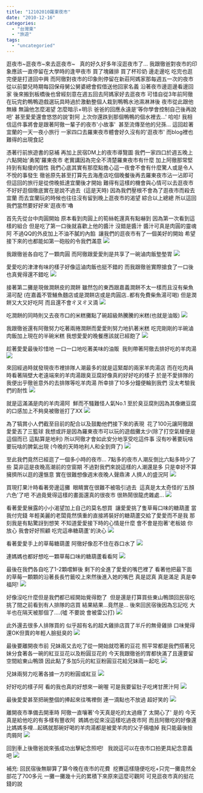 ```yaml
---
title: "12102010羅東夜市"
date: "2010-12-16"
categories: 
  - "台灣東"
  - "旅遊"
tags: 
  - "uncategoried"
---
```


逛夜市~逛夜市~來去逛夜市~   真的好久好多年沒逛夜市了... 我跟徹爸對夜市的印象應該一直停留在大學時的逢甲夜市 買了塊雞排 買了杯珍奶 邊走邊吃 吃完也逛完便是打道回中興 而阿徹對夜市的印象則停留在新莊阿媽家那每週五一次的夜市 從以前嬰兒時期每回保母舅公舅婆總會假借送他回家名義 沿著夜市邊逛邊看邊回家 後來搬到板橋後也曾經刻意在週五回去阿媽家好去逛夜市 可惜自從3年前阿徹在玩完釣鴨鴨遊戲選玩具時過於激動整個人栽到鴨鴨水池濕淋淋後 夜市從此跟他無緣 無論他怎麼渴望 怎麼暗示+明示 爸爸的回應永遠是'等你學會控制自己後再說吧' 甚至愛愛還會悠悠的說'對阿 上次你還跌到那個鴨鴨的個水裡去...' 哈哈! 我相信這件事將會是跟著阿徹一輩子的夜市'小故事'  甚至流傳至他的兒孫... 這回趁著宜蘭的一天一夜小旅行 一家四口去羅東夜市體會好久沒有的'逛夜市' 而blog裡也難得的出現食記

憑著行前旅遊書的惡補 再加上民宿DM上的夜市導覽圖 我們一家四口於週五晚上六點開始'勇闖'羅東夜市 老實講因為完全不清楚羅東夜市有什麼 加上阿徹那常堅持到有點傻的個性 我們心底其實有那麼點擔心這一夜會不會有什麼驚人或是令人不悅的事發生 徹爸原先甚至打算先去海產店吃個晚餐後再去羅東夜市沾一沾即可 但這回的旅行是從傍晚抵達宜蘭後才開始 難得有這樣的機會與心情可以去逛夜市 不好好逛個徹底實在是說不過去  (這是天時) 因為我們壓根不會為了逛夜市而殺去宜蘭 而去宜蘭玩的時候也往往沒有留到晚上逛夜市的渴望 綜合以上總總 所以這回我們當然要好好來'逛夜市'嚕

首先先從台中肉圓開始 原本看到肉圓上的筍絲乾還真有點嚇到 因為第一次看到這樣的組合 但是吃了第一口後就喜歡上他的醬汁 沒錯是醬汁 醬汁可真是肉圓的靈魂阿 不過QQ的外皮加上不油不膩的內餡  讓我們的逛夜市有了一個美好的開始 希望接下來的也都能如第一砲般的令我們滿意 ![](images/5265552892_c80fe98cdb.jpg) 

我跟徹爸各自吃了一顆肉圓 而阿徹跟愛愛則是共享了一碗滷肉飯墊墊胃 ![](images/5264946031_58820e5294.jpg) 

愛愛吃的津津有味的樣子好像這滷肉飯也挺不錯的 而我跟徹爸實際搶食了一口後也真覺得還不錯吃 ![](images/5265552342_62af16cba6.jpg)

接著第二攤是現做潤餅皮的潤餅 雖然包的東西跟嘉義潤餅不太一樣而且沒有柴魚湯可配 (在嘉義不管鱔魚麵店或是潤餅店或是肉圓店..都有免費柴魚湯可喝) 但是潤餅又大又好吃阿 而且還不會ㄔㄡㄔㄡ滴 ![](images/5265552062_03154f4f8e.jpg) 

吃潤餅的同時則又去夜市口的米糕攤點了碗超級熱騰騰的米糕(也就是油販) ![](images/5264945103_47bdc1d9d0.jpg)

我跟徹爸還有阿徹努力吃著兩捲潤餅而愛愛則努力地扒著米糕 吃完剛剛的半碗滷肉飯加上現在的半碗米糕 我想愛愛的晚餐應該就已經飽了 ![](images/5264944787_ef63bcba2b.jpg)

趁著愛愛最後珍惜地 一口一口地吃著美味的油販  我則帶著阿徹去排好吃的羊肉湯 ![](images/5264944109_13b0db7bf9.jpg)

來回經過時就發現夜市裡排隊人潮最多的就是這緊鄰的兩家羊肉湯店 而在吃肉員時看著隔壁大老遠端來的羊肉湯跟臭豆腐好像真的好好吃的樣子 於是不愛排隊的我便出乎徹爸意外的去排隊等吃羊肉湯 所幸排了10多分鐘便輪到我們 沒太考驗我們的耐性 ![](images/5264943399_dd27ce65aa.jpg)

就是這滿滿是肉的羊肉湯阿  鮮而不騷難怪人氣No.1 至於臭豆腐則因為其像嫩豆腐的口感加上不夠臭被徹爸打了XX ![](images/5264943133_9673ae3cca.jpg)

為了犒賞小人們截至目前的配合以及鼓勵他們接下來的表現  花了100元讓阿徹跟愛愛丟了三籃球 我想或許是因為羅東夜市可以玩的遊戲攤太少(除了打空氣槍便是這個而已 這點算是地利) 所以阿徹才會如此安分地享受吃這件事 沒有吵著要玩啥要玩啥的脾氣出現 (今晚的天時地利人和全到齊了) ![](images/5264942817_fd8b78fee9.jpg) 

至此我們竟然已經逛了一個多小時的夜市... 7點多的夜市人潮反倒比六點多時少了些 莫非這是夜晚高潮前的空窗期 不過對我們來說這樣的人潮還是多 只是幸好不算擁擠所以逛的還愜意 實在很難想像週末夜晚人聲鼎沸 人擠人的盛況阿 ![](images/5265549098_96619f1f0f.jpg)

買現打果汁時看著旁邊這攤  眼睛實在很難不被吸引過去  這真是太太奇怪的'五顏六色'了吧 不過竟覺得這樣的畫面還真的很夜市 很熱鬧很龍虎雜處... ![](images/5265547842_3c630bc3ac.jpg)

看著愛愛展露的小小渴望加上自己的莫名想買  讓愛愛挑了隻草莓口味的糖葫蘆 當我付完錢 年輕美麗的老闆竟然慎重的直接將裝好的糖葫蘆交給了愛愛而不是我 那刻我是有點驚訝到想笑 不知道愛愛接下時的心情是什麼 會不會是抱著'老板娘 你放心 我會好好照顧 吃完這串糖葫蘆'的決心 ![](images/5265548744_f39bf41c0f.jpg)

看著愛愛手上的草莓糖葫蘆 阿徹好像忍不住在吞口水了 ![](images/5265548370_9cdc6c0fa6.jpg)

連媽媽也都好想吃一顆草莓口味的糖葫蘆看看阿 ![](images/5265548094_bc47f48276.jpg)

最後在我們各自吃了1-2顆嚐鮮後 剩下的全進了愛愛的嘴巴裡了 看著他把最下面的草莓一顆顆的沿著長長竹籤咬上來然後進入她的嘴巴 真是認真 真是滿足 真是幸福阿! ![](images/5264940877_9fbd500b73.jpg)

好像沒吃什麼但是我們都已經開始覺得飽了  但是還是打算買些東山鴨頭回民宿吃 挑了間之前看到有人排隊的店買 結果結果...竟然是... 後來回民宿後因為忘記吃 大半也在隔天被那個了....(噓 不要說 會被雷公打) ![](images/5265547132_e12d9915df.jpg)

此外還去很多人排隊買的 似乎超有名的超大雞排店買了半斤的無骨雞排 口味覺得還OK但賣的年輕人臉挺臭的 ![](images/5264940269_5dc87e2b03.jpg)

最後要離開夜市前 兄妹兩又去吃了從一開始就唸著的豆花 照平常都是我們搭著兄妹分食著各一碗的紅豆豆花以及粉圓豆花的 今天我跟徹爸的胃都快滿了且還要留空間給東山鴨頭 因此點了多加5元的紅豆粉圓豆花給兄妹兩一起吃 ![](images/5265546426_a88edf1606.jpg)

兄妹兩努力吃著各據一方的粉圓或紅豆 ![](images/5264939605_b1f57d4dfd.jpg)

好好吃的樣子阿 看的我也真的好想來一碗喔 可是我要留肚子吃烤甘蔗汁阿 ![](images/5264939313_b6c3118568.jpg)

最後愛愛甚至把碗整個的捧起來往嘴裡倒 連一滴點也不放過 超好笑的 ![](images/5265545474_7341b8506c.jpg)

離開夜市準備去開車時 阿徹一直嚷著'今天真是吃的太過癮了 太開心了' 是的 今天真是給他吃的有多樣有豐收阿  媽媽也從來沒這樣吃過夜市阿 而且阿徹吃的好像還比媽媽多哩...起碼就那碗好喝的羊肉湯都是被愛羊肉的父子倆嗑掉 我只能最後撿肉屑阿 ![](images/5264943777_830cd78da1.jpg)

回到車上後徹爸說來張成功出擊紀念照吧!   我說這可以在夜市口拍更具紀念意義吧 ![](images/5264938609_1403fda6aa.jpg)

補充: 回民宿後無聊算了算今晚在夜市的花費  挖賽這樣隨便吃吃+只完一攤竟然全部花了700多元 一攤一攤幾十元的累積下來原來這麼可觀阿 可見逛夜市真的挺花錢的說
